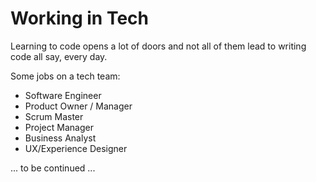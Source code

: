 # Working in Tech

Learning to code opens a lot of doors and not all of them lead to writing code all say, every day.

Some jobs on a tech team:

- Software Engineer
- Product Owner / Manager
- Scrum Master
- Project Manager
- Business Analyst
- UX/Experience Designer

... to be continued ...
